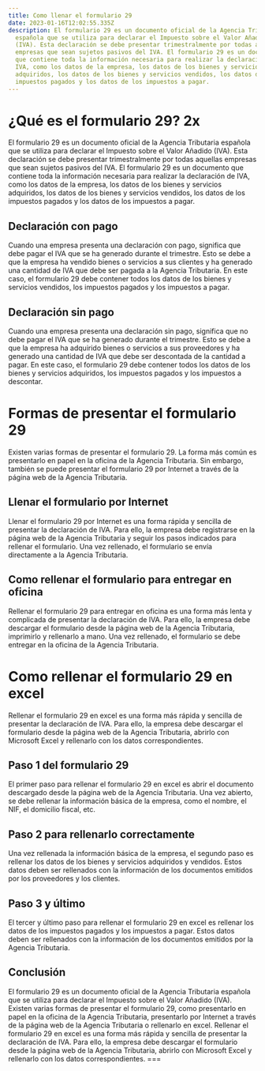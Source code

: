```yaml
---
title: Como llenar el formulario 29
date: 2023-01-16T12:02:55.335Z
description: El formulario 29 es un documento oficial de la Agencia Tributaria
  española que se utiliza para declarar el Impuesto sobre el Valor Añadido
  (IVA). Esta declaración se debe presentar trimestralmente por todas aquellas
  empresas que sean sujetos pasivos del IVA. El formulario 29 es un documento
  que contiene toda la información necesaria para realizar la declaración de
  IVA, como los datos de la empresa, los datos de los bienes y servicios
  adquiridos, los datos de los bienes y servicios vendidos, los datos de los
  impuestos pagados y los datos de los impuestos a pagar.
---
```

# ¿Qué es el formulario 29? 2x

El formulario 29 es un documento oficial de la Agencia Tributaria española que se utiliza para declarar el Impuesto sobre el Valor Añadido (IVA). Esta declaración se debe presentar trimestralmente por todas aquellas empresas que sean sujetos pasivos del IVA. El formulario 29 es un documento que contiene toda la información necesaria para realizar la declaración de IVA, como los datos de la empresa, los datos de los bienes y servicios adquiridos, los datos de los bienes y servicios vendidos, los datos de los impuestos pagados y los datos de los impuestos a pagar.

## Declaración con pago

Cuando una empresa presenta una declaración con pago, significa que debe pagar el IVA que se ha generado durante el trimestre. Esto se debe a que la empresa ha vendido bienes o servicios a sus clientes y ha generado una cantidad de IVA que debe ser pagada a la Agencia Tributaria. En este caso, el formulario 29 debe contener todos los datos de los bienes y servicios vendidos, los impuestos pagados y los impuestos a pagar.

## Declaración sin pago

Cuando una empresa presenta una declaración sin pago, significa que no debe pagar el IVA que se ha generado durante el trimestre. Esto se debe a que la empresa ha adquirido bienes o servicios a sus proveedores y ha generado una cantidad de IVA que debe ser descontada de la cantidad a pagar. En este caso, el formulario 29 debe contener todos los datos de los bienes y servicios adquiridos, los impuestos pagados y los impuestos a descontar.

# Formas de presentar el formulario 29

Existen varias formas de presentar el formulario 29. La forma más común es presentarlo en papel en la oficina de la Agencia Tributaria. Sin embargo, también se puede presentar el formulario 29 por Internet a través de la página web de la Agencia Tributaria.

## Llenar el formulario por Internet

Llenar el formulario 29 por Internet es una forma rápida y sencilla de presentar la declaración de IVA. Para ello, la empresa debe registrarse en la página web de la Agencia Tributaria y seguir los pasos indicados para rellenar el formulario. Una vez rellenado, el formulario se envía directamente a la Agencia Tributaria.

## Como rellenar el formulario para entregar en oficina

Rellenar el formulario 29 para entregar en oficina es una forma más lenta y complicada de presentar la declaración de IVA. Para ello, la empresa debe descargar el formulario desde la página web de la Agencia Tributaria, imprimirlo y rellenarlo a mano. Una vez rellenado, el formulario se debe entregar en la oficina de la Agencia Tributaria.

# Como rellenar el formulario 29 en excel

Rellenar el formulario 29 en excel es una forma más rápida y sencilla de presentar la declaración de IVA. Para ello, la empresa debe descargar el formulario desde la página web de la Agencia Tributaria, abrirlo con Microsoft Excel y rellenarlo con los datos correspondientes.

## Paso 1 del formulario 29

El primer paso para rellenar el formulario 29 en excel es abrir el documento descargado desde la página web de la Agencia Tributaria. Una vez abierto, se debe rellenar la información básica de la empresa, como el nombre, el NIF, el domicilio fiscal, etc.

## Paso 2 para rellenarlo correctamente

Una vez rellenada la información básica de la empresa, el segundo paso es rellenar los datos de los bienes y servicios adquiridos y vendidos. Estos datos deben ser rellenados con la información de los documentos emitidos por los proveedores y los clientes.

## Paso 3 y último

El tercer y último paso para rellenar el formulario 29 en excel es rellenar los datos de los impuestos pagados y los impuestos a pagar. Estos datos deben ser rellenados con la información de los documentos emitidos por la Agencia Tributaria.

## Conclusión

El formulario 29 es un documento oficial de la Agencia Tributaria española que se utiliza para declarar el Impuesto sobre el Valor Añadido (IVA). Existen varias formas de presentar el formulario 29, como presentarlo en papel en la oficina de la Agencia Tributaria, presentarlo por Internet a través de la página web de la Agencia Tributaria o rellenarlo en excel. Rellenar el formulario 29 en excel es una forma más rápida y sencilla de presentar la declaración de IVA. Para ello, la empresa debe descargar el formulario desde la página web de la Agencia Tributaria, abrirlo con Microsoft Excel y rellenarlo con los datos correspondientes. &#x3D;&#x3D;&#x3D;